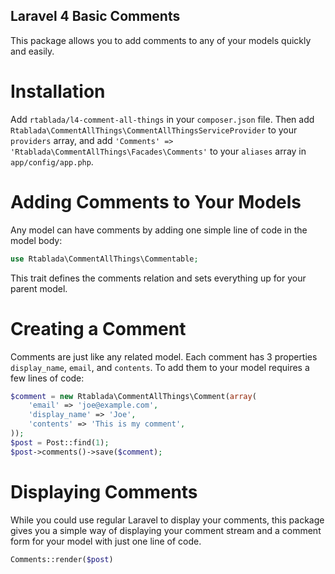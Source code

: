 Laravel 4 Basic Comments
---

This package allows you to add comments to any of your models quickly and easily.

Installation
===

Add `rtablada/l4-comment-all-things` in your `composer.json` file.
Then add `Rtablada\CommentAllThings\CommentAllThingsServiceProvider` to your `providers` array, and add `'Comments' => 'Rtablada\CommentAllThings\Facades\Comments'` to your `aliases` array in `app/config/app.php`.

Adding Comments to Your Models
===

Any model can have comments by adding one simple line of code in the model body:

```php
use Rtablada\CommentAllThings\Commentable;
```

This trait defines the comments relation and sets everything up for your parent model.

Creating a Comment
===

Comments are just like any related model.
Each comment has 3 properties `display_name`, `email`, and `contents`.
To add them to your model requires a few lines of code:

```php
$comment = new Rtablada\CommentAllThings\Comment(array(
	'email' => 'joe@example.com',
	'display_name' => 'Joe',
	'contents' => 'This is my comment',
));
$post = Post::find(1);
$post->comments()->save($comment);
```

Displaying Comments
===

While you could use regular Laravel to display your comments, this package gives you a simple way of displaying your comment stream and a comment form for your model with just one line of code.

```php
Comments::render($post)
```
